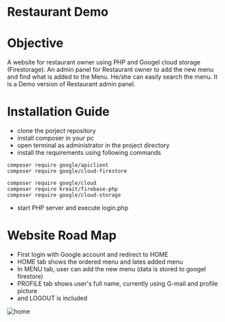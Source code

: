 # Restaurant Demo
# Objective
A website for restaurant owner using PHP and Googel cloud storage (Firestorage). An admin panel for Restaurant owner to add the new menu and find what is added to the Menu. He/she can easily search the menu. It is a Demo version of Restaurant admin panel.
# Installation Guide
  - clone the porject repository
  - install composer in your pc
  - open terminal as administrator in the project directory
  - install the requirements using following commands
   ```
   composer require google/apiclient
   composer require google/cloud-firestore

   composer require google/cloud
   composer require kreait/firebase-php
   composer require google/cloud-storage
   ```
  - start PHP server and execute login.php

# Website Road Map
   - First login with Google account and redirect to HOME
   - HOME tab shows the ordered menu and lates added menu
   - In MENU tab, user can add the new menu (data is stored to googel firestore)
   - PROFILE tab shows user's full name, currently using G-mail and profile picture
   -  and LOGOUT is included

![home](https://user-images.githubusercontent.com/35143459/148243904-5d559d53-c04f-4b0f-a665-1ec5f0800060.png)
